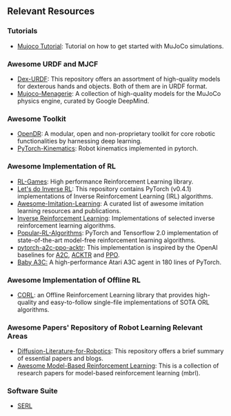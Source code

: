## Relevant Resources

### Tutorials

- [Mujoco Tutorial](https://github.com/tayalmanan28/MuJoCo-Tutorial): Tutorial on how to get started with MuJoCo simulations.



### Awesome URDF and MJCF

- [Dex-URDF](https://github.com/dexsuite/dex-urdf): This repository offers an assortment of high-quality models for dexterous hands and objects. Both of them are in URDF format.
- [Mujoco-Menagerie](https://github.com/google-deepmind/mujoco_menagerie): A collection of high-quality models for the MuJoCo physics engine, curated by Google DeepMind.



### Awesome Toolkit

- [OpenDR](https://github.com/opendr-eu/opendr): A modular, open and non-proprietary toolkit for core robotic functionalities by harnessing deep learning.
- [PyTorch-Kinematics](https://github.com/UM-ARM-Lab/pytorch_kinematics): Robot kinematics implemented in pytorch.



### Awesome Implementation of RL

- [RL-Games](https://github.com/Denys88/rl_games): High performance Reinforcement Learning library.
- [Let's do Inverse RL](https://github.com/reinforcement-learning-kr/lets-do-irl): This repository contains PyTorch (v0.4.1) implementations of Inverse Reinforcement Learning (IRL) algorithms.
- [Awesome-Imitation-Learning](https://github.com/kristery/Awesome-Imitation-Learning): A curated list of awesome imitation learning resources and publications.
- [Inverse Reinforcement Learning](https://github.com/MatthewJA/Inverse-Reinforcement-Learning): Implementations of selected inverse reinforcement learning algorithms.
- [Popular-RL-Algorithms](https://github.com/quantumiracle/Popular-RL-Algorithms): PyTorch and Tensorflow 2.0 implementation of state-of-the-art model-free reinforcement learning algorithms.
- [pytorch-a2c-ppo-acktr](https://github.com/ikostrikov/pytorch-a2c-ppo-acktr-gail): This implementation is inspired by the OpenAI baselines for [A2C](https://github.com/openai/baselines/tree/master/baselines/a2c), [ACKTR](https://github.com/openai/baselines/tree/master/baselines/acktr) and [PPO](https://github.com/openai/baselines/tree/master/baselines/ppo1). 
- [Baby A3C:](https://github.com/greydanus/baby-a3c) A high-performance Atari A3C agent in 180 lines of PyTorch.



### Awesome Implementation of Offline RL

- [CORL](https://github.com/tinkoff-ai/CORL): an Offline Reinforcement Learning library that provides high-quality and easy-to-follow single-file implementations of SOTA ORL algorithms.



### Awesome Papers' Repository of Robot Learning Relevant Areas

- [Diffusion-Literature-for-Robotics](https://github.com/mbreuss/diffusion-literature-for-robotics): This repository offers a brief summary of essential papers and blogs.
- [Awesome Model-Based Reinforcement Learning](https://github.com/opendilab/awesome-model-based-RL): This is a collection of research papers for model-based reinforcement learning (mbrl).



### Software Suite

- [SERL](https://rail-berkeley.github.io/serl/)
